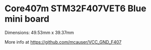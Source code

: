 # Core407m STM32F407VET6 Blue mini board

Dimensions: 49.53mm x 39.37mm

More info at https://github.com/mcauser/VCC_GND_F407
